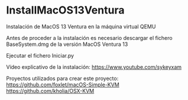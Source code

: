 # InstallMacOS13Ventura
Instalación de MacOS 13 Ventura en la máquina virtual QEMU

Antes de proceder a la instalación es necesario descargar el fichero BaseSystem.dmg de la versión MacOS Ventura 13

Ejecutar el fichero Iniciar.py

Vídeo explicativo de la instalación: https://www.youtube.com/sykeyxam

Proyectos utilizados para crear este proyecto:
https://github.com/foxlet/macOS-Simple-KVM
https://github.com/kholia/OSX-KVM

